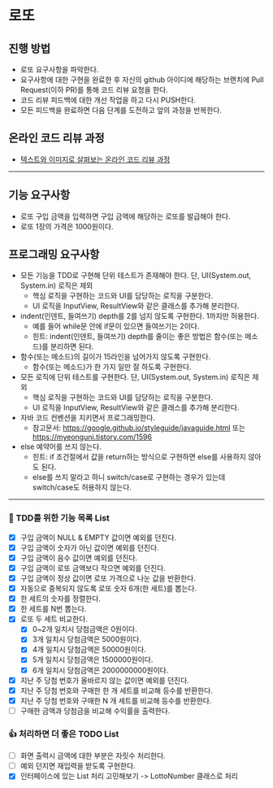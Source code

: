 # 로또
## 진행 방법
* 로또 요구사항을 파악한다.
* 요구사항에 대한 구현을 완료한 후 자신의 github 아이디에 해당하는 브랜치에 Pull Request(이하 PR)를 통해 코드 리뷰 요청을 한다.
* 코드 리뷰 피드백에 대한 개선 작업을 하고 다시 PUSH한다.
* 모든 피드백을 완료하면 다음 단계를 도전하고 앞의 과정을 반복한다.

## 온라인 코드 리뷰 과정
* [텍스트와 이미지로 살펴보는 온라인 코드 리뷰 과정](https://github.com/next-step/nextstep-docs/tree/master/codereview)


---

## 기능 요구사항
- 로또 구입 금액을 입력하면 구입 금액에 해당하는 로또를 발급해야 한다.
- 로또 1장의 가격은 1000원이다.

## 프로그래밍 요구사항
- 모든 기능을 TDD로 구현해 단위 테스트가 존재해야 한다. 단, UI(System.out, System.in) 로직은 제외
  - 핵심 로직을 구현하는 코드와 UI를 담당하는 로직을 구분한다.
  - UI 로직을 InputView, ResultView와 같은 클래스를 추가해 분리한다.
- indent(인덴트, 들여쓰기) depth를 2를 넘지 않도록 구현한다. 1까지만 허용한다.
  - 예를 들어 while문 안에 if문이 있으면 들여쓰기는 2이다.
  - 힌트: indent(인덴트, 들여쓰기) depth를 줄이는 좋은 방법은 함수(또는 메소드)를 분리하면 된다.
- 함수(또는 메소드)의 길이가 15라인을 넘어가지 않도록 구현한다.
  - 함수(또는 메소드)가 한 가지 일만 잘 하도록 구현한다.
- 모든 로직에 단위 테스트를 구현한다. 단, UI(System.out, System.in) 로직은 제외
  - 핵심 로직을 구현하는 코드와 UI를 담당하는 로직을 구분한다.
  - UI 로직을 InputView, ResultView와 같은 클래스를 추가해 분리한다.
- 자바 코드 컨벤션을 지키면서 프로그래밍한다.
  - 참고문서: https://google.github.io/styleguide/javaguide.html 또는 https://myeonguni.tistory.com/1596
- else 예약어를 쓰지 않는다.
  - 힌트: if 조건절에서 값을 return하는 방식으로 구현하면 else를 사용하지 않아도 된다.
  - else를 쓰지 말라고 하니 switch/case로 구현하는 경우가 있는데 switch/case도 허용하지 않는다.

---

### 🔖 TDD를 위한 기능 목록 List
- [x] 구입 금액이 NULL & EMPTY 값이면 예외를 던진다.
- [x] 구입 금액이 숫자가 아닌 값이면 예외를 던진다.
- [x] 구입 금액이 음수 값이면 예외를 던진다.
- [x] 구입 금액이 로또 금액보다 작으면 예외를 던진다.
- [x] 구입 금액이 정상 값이면 로또 가격으로 나눈 값을 반환한다. 
- [x] 자동으로 중복되지 않도록 로또 숫자 6개(한 세트)를 뽑는다.
- [x] 한 세트의 숫자를 정렬한다.
- [x] 한 세트를 N번 뽑는다.
- [x] 로또 두 세트 비교한다.
  - [x] 0~2개 일치시 당첨금액은 0원이다.
  - [x] 3개 일치시 당첨금액은 5000원이다.
  - [x] 4개 일치시 당첨금액은 50000원이다.
  - [x] 5개 일치시 당첨금액은 1500000원이다.
  - [x] 6개 일치시 당첨금액은 2000000000원이다.
- [x] 지난 주 당첨 번호가 올바르지 않는 값이면 예외를 던진다.
- [x] 지난 주 당첨 번호와 구매한 한 개 세트를 비교해 등수를 반환한다.
- [x] 지난 주 당첨 번호와 구매한 N 개 세트를 비교해 등수를 반환한다. 
- [ ] 구매한 금액과 당첨금을 비교해 수익률을 출력한다. 

### 👍 처리하면 더 좋은 TODO List
- [ ] 화면 출력시 금액에 대한 부분은 자릿수 처리한다.
- [ ] 예외 던지면 재입력을 받도록 구현한다.
- [x] 인터페이스에 있는 List 처리 고민해보기 -> LottoNumber 클래스로 처리
